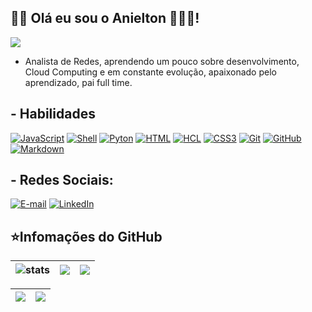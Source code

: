## 👋🏻 Olá eu sou o Anielton 🧑🏻‍💻! 
![](https://komarev.com/ghpvc/?username=anieltonjn&style=for-the-badge&abbreviated=true&color=red)

- Analista de Redes, aprendendo um pouco sobre desenvolvimento, Cloud Computing e em constante evolução, apaixonado pelo aprendizado, pai full time.

## - Habilidades

[![JavaScript](https://img.shields.io/badge/JavaScript-000?style=for-the-badge&logo=javascript)](https://developer.mozilla.org/pt-BR/docs/Web/JavaScript)
[![Shell](https://img.shields.io/badge/Shell-000?style=for-the-badge&logo=shell&logoColor=green)](https://www.shellscript.sh/)
[![Pyton](https://img.shields.io/badge/Python-000?style=for-the-badge&logo=Python)](https://docs.python.org/pt-br)
[![HTML](https://img.shields.io/badge/HTML-000?style=for-the-badge&logo=html5)](https://developer.mozilla.org/pt-BR/docs/Web/HTML)
[![HCL](https://img.shields.io/badge/HCL-000?style=for-the-badge&logo=hcl)](https://github.com/hashicorp/hcl)
[![CSS3](https://img.shields.io/badge/CSS-000?style=for-the-badge&logo=css3&logoColor=purple)](https://developer.mozilla.org/pt-BR/docs/Web/CSS)
[![Git](https://img.shields.io/badge/Git-000?style=for-the-badge&logo=git)](https://git-scm.com/doc)
[![GitHub](https://img.shields.io/badge/GitHub-000?style=for-the-badge&logo=github)](https://docs.github.com/)
[![Markdown](https://img.shields.io/badge/Markdown-000000?style=for-the-badge&logo=markdown)](https://www.markdownguide.org/getting-started/)

## - Redes Sociais:

[![E-mail](https://img.shields.io/badge/-Email-000?style=for-the-badge&logo=microsoft-outlook&logoColor=E94D5F)](mailto:anieltonjn@gmail.com)
[![LinkedIn](https://img.shields.io/badge/-LinkedIn-000?style=for-the-badge&logo=linkedin&logoColor=30A3DC)](https://www.linkedin.com/in/anielton-jos%C3%A9-do-nascimento-a0816921/)

## ⭐Infomações do GitHub

| ![stats](http://github-profile-summary-cards.vercel.app/api/cards/stats?username=anieltonjn&theme=blueberry) | ![](http://github-profile-summary-cards.vercel.app/api/cards/repos-per-language?username=anieltonjn&theme=blueberry) | ![](https://github-readme-stats.vercel.app/api/top-langs/?username=anieltonjn&layout=compact&theme=blueberry&border_color=333232) | 
| :-: | :-: | :-: |

|![](http://github-profile-summary-cards.vercel.app/api/cards/productive-time?username=anieltonjn&theme=blueberry&utcOffset=-3) |![](http://github-profile-summary-cards.vercel.app/api/cards/profile-details?username=anieltonjn&theme=blueberry)| 
| :-: | :-: |
